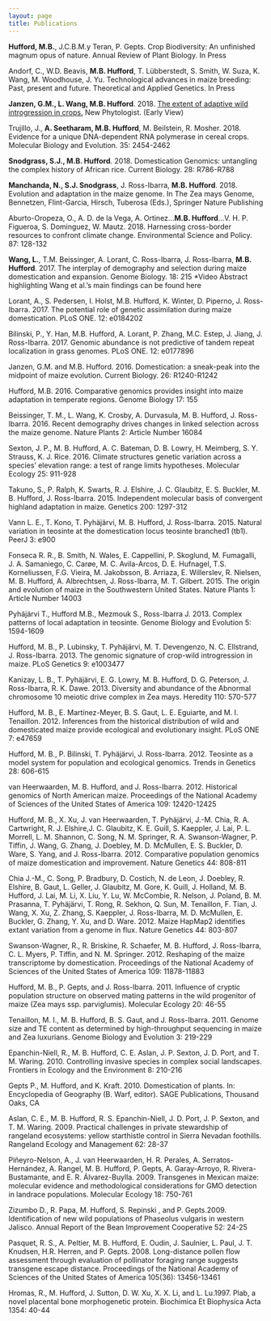 ```yaml
---
layout: page
title: Publications
---
```


<b>Hufford, M.B.</b>, J.C.B.M.y Teran, P. Gepts. Crop Biodiversity: An unfinished magnum opus of nature. Annual Review of Plant Biology. In Press

Andorf, C., W.D. Beavis, <b>M.B. Hufford</b>, T. Lübberstedt, S. Smith, W. Suza, K. Wang, M. Woodhouse, J. Yu. Technological advances in maize breeding: Past, present and future. Theoretical and Applied Genetics. In Press

<b>Janzen, G.M., L. Wang, M.B. Hufford</b>. 2018. <a href="https://nph.onlinelibrary.wiley.com/doi/pdf/10.1111/nph.15457">The extent of adaptive wild introgression in crops.</a> New Phytologist. (Early View)

Trujillo, J., <b>A. Seetharam, M.B. Hufford</b>, M. Beilstein, R. Mosher. 2018. Evidence for a unique DNA-dependent RNA polymerase in cereal crops. Molecular Biology and Evolution. 35: 2454-2462

<b>Snodgrass, S.J., M.B. Hufford</b>. 2018. Domestication Genomics: untangling the complex history of African rice. Current Biology. 28: R786-R788

<b>Manchanda, N., S.J. Snodgrass</b>, J. Ross-Ibarra, <b>M.B. Hufford</b>. 2018. Evolution and adaptation in the maize genome. In The Zea mays Genome, Bennetzen, Flint-Garcia, Hirsch, Tuberosa (Eds.), Springer Nature Publishing

Aburto-Oropeza, O., A. D. de la Vega, A. Ortinez...<b>M.B. Hufford</b>...V. H. P. Figueroa, S. Dominguez, W. Mautz. 2018. Harnessing cross-border resources to confront climate change. Environmental Science and Policy. 87: 128-132

<b>Wang, L.</b>, T.M. Beissinger, A. Lorant, C. Ross-Ibarra, J. Ross-Ibarra, <b>M.B. Hufford</b>. 2017. The interplay of demography and selection during maize domestication and expansion. Genome Biology. 18: 215
*Video Abstract highlighting Wang et al.’s main findings can be found here

Lorant, A., S. Pedersen, I. Holst, M.B. Hufford, K. Winter, D. Piperno, J. Ross-Ibarra. 2017. The potential role of genetic assimilation during maize domestication. PLoS ONE. 12: e0184202

Bilinski, P., Y. Han, M.B. Hufford, A. Lorant, P. Zhang, M.C. Estep, J. Jiang, J. Ross-Ibarra. 2017. Genomic abundance is not predictive of tandem repeat localization in grass genomes. PLoS ONE. 12: e0177896

Janzen, G.M. and M.B. Hufford. 2016. Domestication: a sneak-peak into the midpoint of maize evolution. Current Biology. 26: R1240-R1242

Hufford, M.B. 2016. Comparative genomics provides insight into maize adaptation in temperate regions. Genome Biology 17: 155

Beissinger, T. M., L. Wang, K. Crosby, A. Durvasula, M. B. Hufford, J. Ross-Ibarra. 2016. Recent demography drives changes in linked selection across the maize genome. Nature Plants 2: Article Number 16084

Sexton, J. P., M. B. Hufford, A. C. Bateman, D. B. Lowry, H. Meimberg, S. Y. Strauss, K. J. Rice. 2016. Climate structures genetic variation across a species’ elevation range: a test of range limits hypotheses. Molecular Ecology 25: 911-928

Takuno, S., P. Ralph, K. Swarts, R. J. Elshire, J. C. Glaubitz, E. S. Buckler, M. B. Hufford, J. Ross-Ibarra. 2015. Independent molecular basis of convergent highland adaptation in maize. Genetics 200: 1297-312

Vann L. E., T. Kono, T. Pyhäjärvi, M. B. Hufford, J. Ross-Ibarra. 2015. Natural variation in teosinte at the domestication locus teosinte branched1 (tb1). PeerJ 3: e900

Fonseca R. R., B. Smith, N. Wales, E. Cappellini, P. Skoglund, M. Fumagalli, J. A. Samaniego, C. Carøe, M. C. Avila-Arcos, D. E. Hufnagel, T.S. Korneliussen, F.G. Vieira, M. Jakobsson, B. Arriaza, E. Willerslev, R. Nielsen, M. B. Hufford, A. Albrechtsen, J. Ross-Ibarra, M. T. Gilbert. 2015. The origin and evolution of maize in the Southwestern United States. Nature Plants 1: Article Number 14003

Pyhäjärvi T., Hufford M.B., Mezmouk S., Ross-Ibarra J. 2013. Complex patterns of local adaptation in teosinte. Genome Biology and Evolution 5: 1594-1609

Hufford, M. B., P. Lubinsky, T. Pyhäjärvi, M. T. Devengenzo, N. C. Ellstrand, J. Ross-Ibarra. 2013. The genomic signature of crop-wild introgression in maize. PLoS Genetics 9: e1003477

Kanizay, L. B., T. Pyhäjärvi, E. G. Lowry, M. B. Hufford, D. G. Peterson, J. Ross-Ibarra, R. K. Dawe. 2013. Diversity and abundance of the Abnormal chromosome 10 meiotic drive complex in Zea mays. Heredity 110: 570-577

Hufford, M. B., E. Martínez-Meyer, B. S. Gaut, L. E. Eguiarte, and M. I. Tenaillon. 2012. Inferences from the historical distribution of wild and domesticated maize provide ecological and evolutionary insight. PLoS ONE 7: e47659

Hufford, M. B., P. Bilinski, T. Pyhäjärvi, J. Ross-Ibarra. 2012. Teosinte as a model system for population and ecological genomics. Trends in Genetics 28: 606-615

van Heerwaarden, M. B. Hufford, and J. Ross-Ibarra. 2012. Historical genomics of North American maize. Proceedings of the National Academy of Sciences of the United States of America 109: 12420-12425

Hufford, M. B., X. Xu, J. van Heerwaarden, T. Pyhäjärvi, J.-M. Chia, R. A. Cartwright, R. J. Elshire,J. C. Glaubitz, K. E. Guill, S. Kaeppler, J. Lai, P. L. Morrell, L. M. Shannon, C. Song, N. M. Springer, R. A. Swanson-Wagner, P. Tiffin, J. Wang, G. Zhang, J. Doebley, M. D. McMullen, E. S. Buckler, D. Ware, S. Yang, and J. Ross-Ibarra. 2012. Comparative population genomics of maize domestication and improvement. Nature Genetics 44: 808-811

Chia J.-M., C. Song, P. Bradbury, D. Costich, N. de Leon, J. Doebley, R. Elshire, B. Gaut, L. Geller, J. Glaubitz, M. Gore, K. Guill, J. Holland, M. B. Hufford, J. Lai, M. Li, X. Liu, Y. Lu, W. McCombie, R. Nelson, J. Poland, B. M. Prasanna, T. Pyhäjärvi, T. Rong, R. Sekhon, Q. Sun, M. Tenaillon, F. Tian, J. Wang, X. Xu, Z. Zhang, S. Kaeppler, J. Ross-Ibarra, M. D. McMullen, E. Buckler, G. Zhang, Y. Xu, and D. Ware. 2012. Maize HapMap2 identifies extant variation from a genome in flux. Nature Genetics 44: 803-807

Swanson-Wagner, R., R. Briskine, R. Schaefer, M. B. Hufford, J. Ross-Ibarra, C. L. Myers, P. Tiffin, and N. M. Springer. 2012. Reshaping of the maize transcriptome by domestication. Proceedings of the National Academy of Sciences of the United States of America 109: 11878-11883

Hufford, M. B., P. Gepts, and J. Ross-Ibarra. 2011. Influence of cryptic population structure on observed mating patterns in the wild progenitor of maize (Zea mays ssp. parviglumis). Molecular Ecology 20: 46-55

Tenaillon, M. I., M. B. Hufford, B. S. Gaut, and J. Ross-Ibarra. 2011. Genome size and TE content as determined by high-throughput sequencing in maize and Zea luxurians. Genome Biology and Evolution 3: 219-229

Epanchin-Niell, R., M. B. Hufford, C. E. Aslan, J. P. Sexton, J. D. Port, and T. M. Waring. 2010. Controlling invasive species in complex social landscapes. Frontiers in Ecology and the Environment 8: 210-216

Gepts P., M. Hufford, and K. Kraft. 2010. Domestication of plants. In: Encyclopedia of Geography (B. Warf, editor). SAGE Publications, Thousand Oaks, CA

Aslan, C. E., M. B. Hufford, R. S. Epanchin-Niell, J. D. Port, J. P. Sexton, and T. M. Waring. 2009. Practical challenges in private stewardship of rangeland ecosystems: yellow starthistle control in Sierra Nevadan foothills. Rangeland Ecology and Management 62: 28-37

Piñeyro-Nelson, A., J. van Heerwaarden, H. R. Perales, A. Serratos-Hernández, A. Rangel, M. B. Hufford, P. Gepts, A. Garay-Arroyo, R. Rivera-Bustamante, and E. R. Álvarez-Buylla. 2009. Transgenes in Mexican maize: molecular evidence and methodological considerations for GMO detection in landrace populations. Molecular Ecology 18: 750-761

Zizumbo D., R. Papa, M. Hufford, S. Repinski , and P. Gepts.2009. Identification of new wild populations of Phaseolus vulgaris in western Jalisco. Annual Report of the Bean Improvement Cooperative 52: 24-25

Pasquet, R. S., A. Peltier, M. B. Hufford, E. Oudin, J. Saulnier, L. Paul, J. T. Knudsen, H.R. Herren, and P. Gepts. 2008. Long-distance pollen flow assessment through evaluation of pollinator foraging range suggests transgene escape distance. Proceedings of the National Academy of Sciences of the United States of America 105(36): 13456-13461

Hromas, R., M. Hufford, J. Sutton, D. W. Xu, X. X. Li, and L. Lu.1997. Plab, a novel placental bone morphogenetic protein. Biochimica Et Biophysica Acta 1354: 40-44
